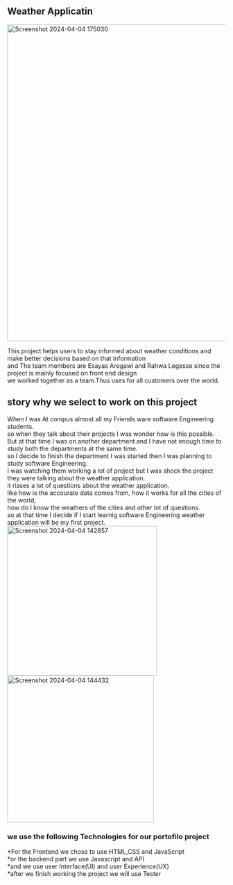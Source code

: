 ##                                           Weather Applicatin
<img width="730" alt="Screenshot 2024-04-04 175030" src="https://github.com/RahwaLegesse/Blog/assets/123195251/f573e416-00af-4d5a-a9d5-fd8b1fb84fdf">


        
This project helps users to stay informed about weather conditions and make better decisions based on that information<br>and The team members are Esayas Aregawi and Rahwa Legesse since the project is mainly focused on front end design<br> 
we worked together as a team.Thus uses for all customers over the world.
##                                story why we select to work on this project
When I was At compus  almost all my Friends ware software Engineering students.<br>so when they talk about their projects I was wonder how is  this possible. <br>But at that time I was on another department  and  I have not enough time to study both the departments at the same time.<br>so I decide to finish the department I was started then I was planning to study  software Engineering. <br>I was watching  them working a lot of project but I was shock the project they were talking about the weather application.<br>it riases a lot of questions about the weather application.<br>like how is the accourate data comes from, how it works for all the cities of the world,<br> how do I know the weathers of the cities and other lot of questions.<br>so at that time I decide if I start learnig software Engineering weather application will be my first project. 
<img width="345" alt="Screenshot 2024-04-04 142857" src="https://github.com/RahwaLegesse/Blog/assets/123195251/6b584b8e-833b-40ea-b6c3-b6d85fdfb7c0">
<img width="338" alt="Screenshot 2024-04-04 144432" src="https://github.com/RahwaLegesse/Blog/assets/123195251/b7fcbde9-3c52-4143-8f41-2310ac7df5b6">
###      we use the following Technologies for our portofilo project
*For the Frontend we chose to use HTML,CSS and JavaScript<br>
*or the backend part we use Javascript and API<br>
*and we use user Interface(UI) and user Experience(UX)<br>
*after we finish working the project we will use Tester

